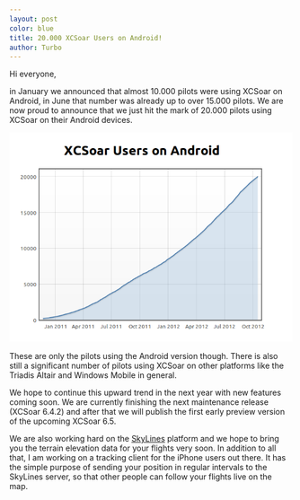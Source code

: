```yaml
---
layout: post
color: blue
title: 20.000 XCSoar Users on Android!
author: Turbo
---
```

Hi everyone,

in January we announced that almost 10.000 pilots were using XCSoar on Android,
in June that number was already up to over 15.000 pilots. We are now proud to
announce that we just hit the mark of 20.000 pilots using XCSoar on their
Android devices.

![Market Downloads](/discover/attachments/2012-10-16_market.png)

These are only the pilots using the Android version though. There is also still
a significant number of pilots using XCSoar on other platforms like the Triadis
Altair and Windows Mobile in general.

We hope to continue this upward trend in the next year with new features coming
soon. We are currently finishing the next maintenance release (XCSoar 6.4.2)
and after that we will publish the first early preview version of the upcoming
XCSoar 6.5.

We are also working hard on the [SkyLines](http://skylines.xcsoar.org) platform
and we hope to bring you the terrain elevation data for your flights very soon.
In addition to all that, I am working on a tracking client for the iPhone users
out there. It has the simple purpose of sending your position in regular
intervals to the SkyLines server, so that other people can follow your flights
live on the map.
